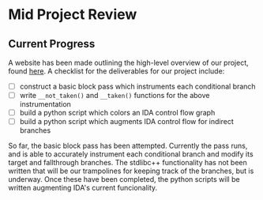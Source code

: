 Mid Project Review
==================

## Current Progress

A website has been made outlining the high-level overview of our project, found [here](https://toshipiazza.github.io/LLVMCFG/). A checklist for
the deliverables for our project include:

- [ ] construct a basic block pass which instruments each conditional branch  
- [ ] write `__not_taken()` and `__taken()` functions for the above instrumentation  
- [ ] build a python script which colors an IDA control flow graph  
- [ ] build a python script which augments IDA control flow for indirect branches  

So far, the basic block pass has been attempted. Currently the pass runs, and is able to
accurately instrument each conditional branch and modify its target and fallthrough
branches. The stdlibc++ functionality has not been written that will be our trampolines
for keeping track of the branches, but is underway. Once these have been completed, the
python scripts will be written augmenting IDA's current funcionality.
